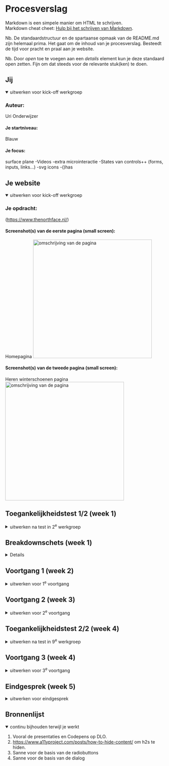 # Procesverslag
Markdown is een simpele manier om HTML te schrijven.  
Markdown cheat cheet: [Hulp bij het schrijven van Markdown](https://github.com/adam-p/markdown-here/wiki/Markdown-Cheatsheet).

Nb. De standaardstructuur en de spartaanse opmaak van de README.md zijn helemaal prima. Het gaat om de inhoud van je procesverslag. Besteedt de tijd voor pracht en praal aan je website.

Nb. Door *open* toe te voegen aan een *details* element kun je deze standaard open zetten. Fijn om dat steeds voor de relevante stuk(ken) te doen.


## Jij

<details open>
  <summary>uitwerken voor kick-off werkgroep</summary>

  ### Auteur:
  Uri Onderwijzer

  #### Je startniveau:
  Blauw

  #### Je focus:
  surface plane
  -Videos
  -extra microinteractie
  -States van controls++ (forms, inputs, links…)
  -svg icons
  -()has
 
</details>

## Je website

<details open>
  <summary>uitwerken voor kick-off werkgroep</summary>

  ### Je opdracht:
  (https://www.thenorthface.nl/)

  #### Screenshot(s) van de eerste pagina (small screen): 
  Homepagina
  <img src="readme-images/tnffullpage.png" width="375px" alt="omschrijving van de pagina">

  #### Screenshot(s) van de tweede pagina (small screen):
  Heren winterschoenen pagina
  <img src="readme-images/tnffullpage2.png" width="375px" alt="omschrijving van de pagina">
 
</details>

## Toegankelijkheidstest 1/2 (week 1)

<details>
  <summary>uitwerken na test in 2<sup>e</sup> werkgroep</summary>

  ### Bevindingen
  Lijst met je bevindingen die in de test naar voren kwamen:

  -Door het carrousel heen scrollen werkt erg goed, maar de alt text bij de fotos klopt soms niet, de alt text is soms iets heel anders 
   dan wat op de foto staat, zo was er bijvoorbeeld een foto van een vrouw in een groene jas, maar was de alt text een vrouw in een roze 
   t-shirt.
  -Bij het stukje waar je lid kan worden van de 'XPLR pass' kan je niet naar de heading navigeren, zelfs niet met de pijltjes, je       
   navigeert automatisch naar de knop waar 'word lid' op staat, maar je weet dan dus niet waarvan je lid word.
  -De dropdown knoppen laten goed weten of de knop wel of niet uitgevouwen is.
  -De header 'abboneer u op onze nieuwsbrief' word ook overgeslagen, je word gelijk naar het e-mail vakje gebracht.
  -Hetzelfde gebeurd bij de headers 'volg the northface' en 'vind een winkel'.
  -Het hamburger menu werkt erg goed.
  -De alt text bij fotos kan beter.

  WCAG Checklist
  <img src="readme-images/WCAGCL1.jpg" width="375px">
  <img src="readme-images/WCAGCL2.jpg" width="375px">
  <img src="readme-images/WCAGCL3.jpg" width="375px">
  <img src="readme-images/WCAGCL4.jpg" width="375px">
  <img src="readme-images/WCAGCL5.jpg" width="375px">

</details>


## Breakdownschets (week 1)

<details>
  (De blauwe vierkanten zijn sections)

  ### Homepagina: 
  <img src="readme-images/breakdownschetsfed.png" width="375px" alt="breakdown van de hele pagina">

</details>


## Voortgang 1 (week 2)

<details>
  <summary>uitwerken voor 1<sup>e</sup> voortgang</summary>

  ### Stand van zaken
  Het verrasde me hoe goed de code er nog inzat van vorig jaar, ik had verwacht dat ik echt met heel veel moeite weer helemaal opnieuw alles moest leren, maar de kennis van vorig jaar kwam al snel terug.
  -Waar ik moeite mee heb is nu vooral de selectoren, ik ben nu soms classes aan het gebruiken op plekken waar dit eigenlijk niet mag, ik ga dit in de latere weken oplossen en de goede selectoren gebruiken.
  -Een uitdaging die ik had was om een carrousel te maken, niet een werkende maar meer iets dat lijkt op een carrousel.
  <img src="readme-images/pbfotocarrousel.png" width="375px">
  De uitdaging hier was om te voorkomen dat er side-scrolling voorkwam, dit is dus ook wat er eerst gebeurde. Wat ik wilde was dat de tweede foto in het carrousel afgesneden werd en dat hij dus wegvalt zodat je alleen de zijkant van de foto als breadcrumb kan zien. Na even puzzelen en met hulp van ChatGPT is het gelukt, ik moest de stukjes code: overflow: hidden; en width: 100vw; gebruiken.

  ### Agenda voor meeting
  samen met je groepje opstellen

  | student 1      | student 2          | student 3    | student 4        |
  | Splinter       | Maryam             | Uri          | ---              |
  | dit bespreken  | en dit             | Telt drop    | en dan ik dat    |
  | en dat ook nog | dit als er tijd is | down pijl als| dit wil ik zeker |
  | ...            | ...                | animatie     | ...              |

  Uri
  -In mijn hamburgermenu zitten er ontzettend veel steeds herhaalde onderdelen, moet ik die echt allemaal uitwerken?
  -Wanneer mag je classes gebruiken?
  
  Maryam
  -Ik heb moeite met mijn carousel, ik krijg mijn bg-img niet te zien.

  ### Verslag van meeting
  hier na afloop snel de uitkomsten van de meeting vastleggen

  Ik vond het voortgangsgesprek erg helpvol, ik had van te voren vooral algemene vragen, zoals of ik echt alle dropdowns in mijn header moest maken, gelukkig hoeft dat niet. Verder had ik ook vragen over de 'netheid' van mijn code, dus het gebruik van classes, de manier van positioneren met margins en de meerdere css bestanden. En hier heb ik nog veel te doen, ik moet de volgende punten in mijn code verbeteren:
  -Het gebruiken van classes.
  -Het manier van positioneren (Hoe ik het nu doe met margins is niet netjes.)
  -De kleuren in mijn root definieren.
  -Meerdere css bestanden aanmaken.

</details>

## Voortgang 2 (week 3)

<details>
  <summary>uitwerken voor 2<sup>e</sup> voortgang</summary>

  ### Stand van zaken
  Code net maken was makkelijker dan gedacht, het selecteren van code in css is eigenlijk heel makkelijk als je sections gebruikt, je kan makkelijk de section selecteren.

  ### Agenda voor meeting
  samen met je groepje opstellen

  Mijn vragen:
  -Hoe moet ik mijn dropdowns precies maken? Is het een button of een id/label?
  -Waar in de html moet mijn hamburger menu precies?

  ### Verslag van meeting
  Ik heb tijdens het voortgangsgesprek goed antwoord op mijn vragen gekregen, namelijk hoe ik de dropdowns met details summary moest maken en over de positionering die ik gebruikte. Hierdoor had ik alles wat ik nodig om de eerste pagina af te krijgen voor de accessibility test.


</details>


## Toegankelijkheidstest 2/2 (week 4)

<details>
  <summary>uitwerken na test in 9<sup>e</sup> werkgroep</summary>

  ### Bevindingen
  Lijst met je bevindingen die in de test naar voren kwamen (geef ook aan wat er verbeterd is):
  -De grootste verbetering die ik heb is dat ik een dark mode heb, de echte site heeft dit niet wat ik best wel verassend vind omdat het een groot bedrijf is, en vooral met de kleuren die northface gebruikt (Eigenlijk alleen zwart en wit) het erg makkelijk is om een dark mode aan te maken.
  -Ook kan je bij mij de video in de site pauzeren, bij de echte site kan dit niet en blijft hij automatisch in een loop afspelen.
  -Verder heb ik ook de font sizes verbeterd, tijdens het voortgang gesprek met Sanne zei hij dat een font eigenlijk minimaal 16px/1em groot moet zijn om goed leesbaar te zijn. Op de echte site waren er best veel stukken tekst die kleiner dan 1em waren. Op mijn site is alle tekst minimaal 1em groot.
  
  WCAG Checklist 2
  Dit is de tweede WCAG check die ik heb uitgevoerd, deze keer op mijn eigen site, op dit formulier gelden de vakjes onder 'test 2' voor mijn site, en 'test 1' voor de echte northface site.
  <img src="readme-images/WCAGCL2.1.jpg" width="375px">
  <img src="readme-images/WCAGCL2.2.jpg" width="375px">
  <img src="readme-images/WCAGCL2.3.jpg" width="375px">
  <img src="readme-images/WCAGCL2.4.jpg" width="375px">
  <img src="readme-images/WCAGCL2.5.jpg" width="375px">
</details>


## Voortgang 3 (week 4)

<details>
  <summary>uitwerken voor 3<sup>e</sup> voortgang</summary>

  ### Stand van zaken
  Voor dit gesprek heb ik de JS en CSS van mijn hamburgermenu afgemaakt, dit was met hulp van de presentatie en codepen op dlo veel makkelijker dan gedacht, dus hier ben ik wel blij mee. Verder heb ik snap ik grid nog niet helemaal, dus hier wil ik ook een paar vragen over stellen.


  ### Agenda voor meeting
  samen met je groepje opstellen

  | student 1      | student 2          | student 3    | student 4        |
  | ---            | ---                | ---          | ---              |
  | dit bespreken  | en dit             | en ik dit    | en dan ik dat    |
  | en dat ook nog | dit als er tijd is | nog een punt | dit wil ik zeker |
  | ...            | ...                | ...          | ...              |


  ### Verslag van meeting
  Ik heb geleerd hoe ik radiobuttons moest maken, en verder nog wat punten om mijn code netter te maken zoals dat hoofdletters met css moeten. Ook heb ik mijn laatste vragen over grid gesteld, en dit begrijp ik nu helemaal.

</details>


## Eindgesprek (week 5)

<details>
  <summary>uitwerken voor eindgesprek</summary>

  ### Je uitkomst - karakteristiek screenshots:
  <img src="readme-images/mijnhomepagefoto.png" width="375px" alt="uitomst opdracht 1">

  ### Dit ging goed/Heb ik geleerd: 
  Ik heb eigenlijk alles wat ik nu over code weet geleerd, aan het begin van de opdracht werkte ik heel slordig met margins en classes zonder root en met slechte html structuur, dit zorgde ervoor dat ik later steeds terug moest gaan om mijn ouder code te corrigeren. Dit kostte best wat tijd maar was wel een goed leerpunt, ik heb hierdoor geleerd om met grid te werken wat ik erg handig vind en als ik ooit weer moet coderen zeker ga gebruiken.
  Het belangrijkste wat ik heb geleerd is eigenlijk om wanneer je begint met coderen alle algemene stylen/code neer te zetten, zoals algemene stijlen voor je button of h2s en je root. Hiermee maak je het jezelf voor later zo veel makkelijker, omdat als je iets wilt veranderen in je code je niet elke button op moet zoeken in je code en steeds moet veranderen, maar je kan het gewoon op 1 punt veranderen en dan ben je klaar.

  Verder vond ik het ook leuk hoe makkelijk het eigenlijk is om een dark mode te maken.

  <img src="readme-images/mijnproductpagefoto.png" width="375px" alt="top">
  Waar ik trots op ben is eigenlijk de hele tweede pagina, vooral het gedeelte met de producten, ik vind dat het er heel goed uit is komen te zien en de radiobuttons werken ook.

  <img src="readme-images/filtermenufoto.png" width="375px" alt="top">
  Met het filtermenu ben ik ook blij, deze vind ik er ook goed uitzien en voordat ik ermee begon twijfelde ik of het me zou lukken, maar het is me gelukt. 

  ### Dit was lastig/Is niet gelukt:
  Ik had graag de filter/sorteeroptie werken willen maken, dit lijkt me een leuke uitdaging omdat ik al een beetje inzie hoe het zou kunnen werken/hoe ik het zou moeten doen.
</details>

## Bronnenlijst

<details open>
  <summary>continu bijhouden terwijl je werkt</summary>

  1. Vooral de presentaties en Codepens op DLO.
  2. https://www.a11yproject.com/posts/how-to-hide-content/ om h2s te hiden.
  3. Sanne voor de basis van de radiobuttons
  4. Sanne voor de basis van de dialog

</details>